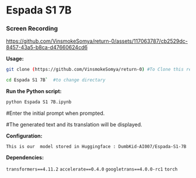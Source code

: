 # Espada S1 7B

### Screen Recording


https://github.com/VinsmokeSomya/return-0/assets/117063787/cb2529dc-8457-43a5-b8ca-d47660624cd6


**Usage:**

```bash
git clone (https://github.com/VinsmokeSomya/return-0) #To Clone this repository
```

```bash
cd Espada S1 7B`  #to change directary
```

**Run the Python script:**

```bash
python Espada S1 7B.ipynb
```
#Enter the initial prompt when prompted.

#The generated text and its translation will be displayed.

**Configuration:**

`This is our  model stored in Huggingface : DumbKid-AI007/Espada-S1-7B`

**Dependencies:**

`transformers==4.11.2`
`accelerate==0.4.0`
`googletrans==4.0.0-rc1`
`torch`
